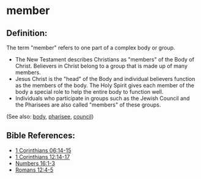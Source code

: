# member #

## Definition: ##

The term "member" refers to one part of a complex body or group.

* The New Testament describes Christians as "members" of the Body of Christ. Believers in Christ belong to a group that is made up of many members. 
* Jesus Christ is the "head" of the Body and individual believers function as the members of the body. The Holy Spirit gives each member of the body a special role to help the entire body to function well.
* Individuals who participate in groups such as the Jewish Council and the Pharisees are also called "members" of these groups.

(See also: [body](../kt/body.md), [pharisee](../other/pharisee.md), [council](../other/council.md))

## Bible References: ##

* [1 Corinthians 06:14-15](https://door43.org/en/bible/notes/1co/06/14)
* [1 Corinthians 12:14-17](https://door43.org/en/bible/notes/1co/12/14)
* [Numbers 16:1-3](https://door43.org/en/bible/notes/num/16/01)
* [Romans 12:4-5](https://door43.org/en/bible/notes/rom/12/04)

